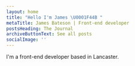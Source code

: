 ```yaml
---
layout: home
title: "Hello I'm James \U0001F44B "
metaTitle: James Bateson | Front-end developer
postsHeading: The Journal
archiveButtonText: See all posts
socialImage: ''
---
```

I'm a front-end developer based in Lancaster.
